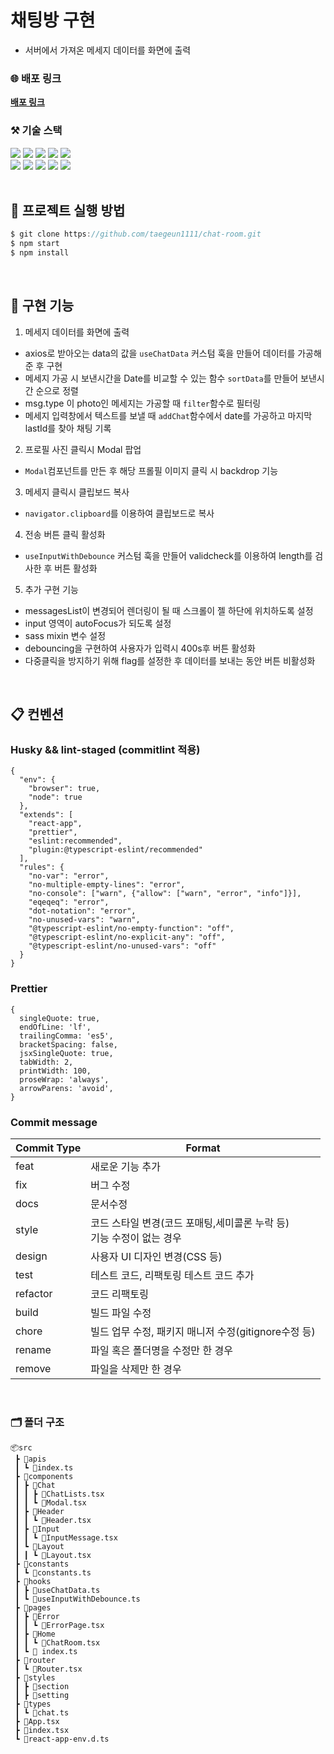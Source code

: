 # 채팅방 구현

- 서버에서 가져온 메세지 데이터를 화면에 출력

### 🌐 배포 링크
**[배포 링크](https://pre-onboarding-12th-2-15.vercel.app/)**

### ⚒️ 기술 스택

<div>
   <img src="https://img.shields.io/badge/react-61DAFB?style=flat&logo=react&logoColor=white">
   <img src="https://img.shields.io/badge/typescript-3178C6?style=flat&logo=typescript&logoColor=white">
   <img src="https://img.shields.io/badge/sass-CC6699?style=flat&logo=sass&logoColor=white">
   <img src="https://img.shields.io/badge/react router-CA4245?style=flat&logo=react router&logoColor=white">
  <img src="https://img.shields.io/badge/axios-5A29E4?style=flat&logo=axios&logoColor=white">
   <br/>
   <img src="https://img.shields.io/badge/mui-007FFF?style=flat&logo=mui&logoColor=white">
   <img src="https://img.shields.io/badge/vercel-000000?style=flat&logo=vercel&logoColor=white">
   <img src="https://img.shields.io/badge/husky-efefef?style=flat&logo=husky&logoColor=white">
   <img src="https://img.shields.io/badge/ESlint-4B32C3?style=flat&logo=eslint&logoColor=white">
   <img src="https://img.shields.io/badge/Prettier-F7B93E?style=flat&logo=prettier&logoColor=white">

</div>

<br />

## 📌 프로젝트 실행 방법

```javascript
$ git clone https://github.com/taegeun1111/chat-room.git
$ npm start
$ npm install
```

<br/>

## 🧐 구현 기능
1. 메세지 데이터를 화면에 출력
  - axios로 받아오는 data의 값을 `useChatData` 커스텀 훅을 만들어 데이터를 가공해준 후 구현
  - 메세지 가공 시 보낸시간을 Date를 비교할 수 있는 함수 `sortData`를 만들어 보낸시간 순으로 정렬
  - msg.type 이 photo인 메세지는 가공할 때 `filter`함수로 필터링
  - 메세지 입력창에서 텍스트를 보낼 때 `addChat`함수에서 date를 가공하고 마지막 lastId를 찾아 채팅 기록 

2. 프로필 사진 클릭시 Modal 팝업
  - `Modal`컴포넌트를 만든 후 해당 프롤필 이미지 클릭 시 backdrop 기능
3. 메세지 클릭시 클립보드 복사
  - `navigator.clipboard`를 이용하여 클립보드로 복사
4. 전송 버튼 클릭 활성화
  - `useInputWithDebounce` 커스텀 훅을 만들어 validcheck를 이용하여 length를 검사한 후 버튼 활성화

5. 추가 구현 기능
  - messagesList이 변경되어 렌더링이 될 때 스크롤이 젤 하단에 위치하도록 설정
  - input 영역이 autoFocus가 되도록 설정
  - sass mixin 변수 설정
  - debouncing을 구현하여 사용자가 입력시 400s후 버튼 활성화
  - 다중클릭을 방지하기 위해 flag를 설정한 후 데이터를 보내는 동안 버튼 비활성화
  
<br />

## 📋 컨벤션

### Husky && lint-staged (commitlint 적용)

```shell
{
  "env": {
    "browser": true,
    "node": true
  },
  "extends": [
    "react-app",
    "prettier",
    "eslint:recommended",
    "plugin:@typescript-eslint/recommended"
  ],
  "rules": {
    "no-var": "error",
    "no-multiple-empty-lines": "error",
    "no-console": ["warn", {"allow": ["warn", "error", "info"]}],
    "eqeqeq": "error",
    "dot-notation": "error",
    "no-unused-vars": "warn",
    "@typescript-eslint/no-empty-function": "off",
    "@typescript-eslint/no-explicit-any": "off",
    "@typescript-eslint/no-unused-vars": "off"
  }
}
```

### Prettier

```shell
{
  singleQuote: true,
  endOfLine: 'lf',
  trailingComma: 'es5',
  bracketSpacing: false,
  jsxSingleQuote: true,
  tabWidth: 2,
  printWidth: 100,
  proseWrap: 'always',
  arrowParens: 'avoid',
}
```

### Commit message

| Commit Type | Format                                                                   |
| ----------- | ------------------------------------------------------------------------ |
| feat        | 새로운 기능 추가                                                         |
| fix         | 버그 수정                                                                |
| docs        | 문서수정                                                                 |
| style       | 코드 스타일 변경(코드 포매팅,세미콜론 누락 등)</br>기능 수정이 없는 경우 |
| design      | 사용자 UI 디자인 변경(CSS 등)                                            |
| test        | 테스트 코드, 리팩토링 테스트 코드 추가                                   |
| refactor    | 코드 리팩토링                                                            |
| build       | 빌드 파일 수정                                                           |
| chore       | 빌드 업무 수정, 패키지 매니저 수정(gitignore수정 등)                     |
| rename      | 파일 혹은 폴더명을 수정만 한 경우                                        |
| remove      | 파일을 삭제만 한 경우                                                    |

<br />

### 🗂️ 폴더 구조

```
📦src
 ┣ 📂apis
 ┃ ┗ 📜index.ts
 ┣ 📂components
 ┃ ┣ 📂Chat
 ┃ ┃ ┣ 📜ChatLists.tsx
 ┃ ┃ ┗ 📜Modal.tsx
 ┃ ┣ 📂Header
 ┃ ┃ ┗ 📜Header.tsx
 ┃ ┣ 📂Input
 ┃ ┃ ┗ 📜InputMessage.tsx
 ┃ ┗ 📂Layout
 ┃ ┃ ┗ 📜Layout.tsx
 ┣ 📂constants
 ┃ ┗ 📜constants.ts
 ┣ 📂hooks
 ┃ ┣ 📜useChatData.ts
 ┃ ┗ 📜useInputWithDebounce.ts
 ┣ 📂pages
 ┃ ┣ 📂Error
 ┃ ┃ ┗ 📜ErrorPage.tsx
 ┃ ┣ 📂Home
 ┃ ┃ ┗ 📜ChatRoom.tsx
 ┃ ┗ 📜 index.ts
 ┣ 📂router
 ┃ ┗ 📜Router.tsx
 ┣ 📂styles
 ┃ ┣ 📂section
 ┃ ┣ 📂setting
 ┣ 📂types
 ┃ ┗ 📜chat.ts
 ┣ 📜App.tsx
 ┣ 📜index.tsx
 ┗ 📜react-app-env.d.ts
```
